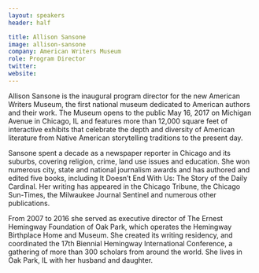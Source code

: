 ```yaml
---
layout: speakers
header: half

title: Allison Sansone
image: allison-sansone
company: American Writers Museum
role: Program Director
twitter: 
website: 
---
```

Allison Sansone is the inaugural program director for the new American Writers Museum, the first national museum dedicated to American authors and their work. The Museum opens to the public May 16, 2017 on Michigan Avenue in Chicago, IL and features more than 12,000 square feet of interactive exhibits that celebrate the depth and diversity of American literature from Native American storytelling traditions to the present day. 

Sansone spent a decade as a newspaper reporter in Chicago and its suburbs, covering religion, crime, land use issues and education. She won numerous city, state and national journalism awards and has authored and edited five books, including It Doesn’t End With Us: The Story of the Daily Cardinal. Her writing has appeared in the Chicago Tribune, the Chicago Sun-Times, the Milwaukee Journal Sentinel and numerous other publications. 

From 2007 to 2016 she served as executive director of The Ernest Hemingway Foundation of Oak Park, which operates the Hemingway Birthplace Home and Museum. She created its writing residency, and coordinated the 17th Biennial Hemingway International Conference, a gathering of more than 300 scholars from around the world. She lives in Oak Park, IL with her husband and daughter. 
